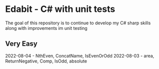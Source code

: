 # Edabit - C# with unit tests
The goal of this repository is to continue to develop my C# sharp skills along with improvements im unit testing

## Very Easy
2022-08-04 - NthEven, ConcatName, IsEvenOrOdd
2022-08-03 - area, ReturnNegative, Comp, IsOdd, absolute

